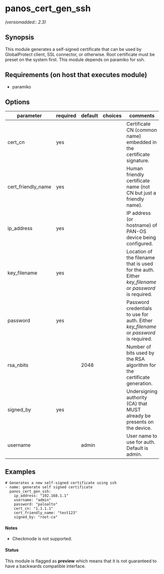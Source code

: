 # panos_cert_gen_ssh

_(versionadded:: 2.3)_


## Synopsis

This module generates a self-signed certificate that can be used by GlobalProtect client, SSL connector, or
otherwise. Root certificate must be preset on the system first. This module depends on paramiko for ssh.


## Requirements (on host that executes module)

- paramiko

## Options

| parameter | required | default | choices | comments |
| --- | --- | --- | --- | --- |
| cert_cn | yes |  |  | Certificate CN (common name) embedded in the certificate signature. |
| cert_friendly_name | yes |  |  | Human friendly certificate name (not CN but just a friendly name). |
| ip_address | yes |  |  | IP address (or hostname) of PAN-OS device being configured. |
| key_filename | yes |  |  | Location of the filename that is used for the auth. Either <em>key_filename</em> or <em>password</em> is required. |
| password | yes |  |  | Password credentials to use for auth. Either <em>key_filename</em> or <em>password</em> is required. |
| rsa_nbits |  | 2048 |  | Number of bits used by the RSA algorithm for the certificate generation. |
| signed_by | yes |  |  | Undersigning authority (CA) that MUST already be presents on the device. |
| username |  | admin |  | User name to use for auth. Default is admin. |

## Examples

    # Generates a new self-signed certificate using ssh
    - name: generate self signed certificate
      panos_cert_gen_ssh:
        ip_address: "192.168.1.1"
        username: "admin"
        password: "paloalto"
        cert_cn: "1.1.1.1"
        cert_friendly_name: "test123"
        signed_by: "root-ca"

#### Notes

- Checkmode is not supported.



#### Status

This module is flagged as **preview** which means that it is not guaranteed to have a backwards compatible interface.

